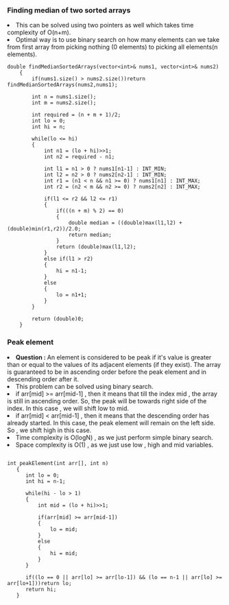 ### Finding median of two sorted arrays
<li>This can be solved using two pointers as well which takes time complexity of O(n+m).</li>
<li>Optimal way is to use binary search on how many elements can we take from first array from picking nothing (0 elements) to picking all elements(n elements).</li>

```
double findMedianSortedArrays(vector<int>& nums1, vector<int>& nums2) 
    {
        if(nums1.size() > nums2.size())return findMedianSortedArrays(nums2,nums1);

        int n = nums1.size();
        int m = nums2.size();

        int required = (n + m + 1)/2;
        int lo = 0;
        int hi = n;

        while(lo <= hi)
        {
            int n1 = (lo + hi)>>1;
            int n2 = required - n1;

            int l1 = n1 > 0 ? nums1[n1-1] : INT_MIN;
            int l2 = n2 > 0 ? nums2[n2-1] : INT_MIN;
            int r1 = (n1 < n && n1 >= 0) ? nums1[n1] : INT_MAX;
            int r2 = (n2 < m && n2 >= 0) ? nums2[n2] : INT_MAX;

            if(l1 <= r2 && l2 <= r1)
            {
                if(((n + m) % 2) == 0)
                {
                    double median = ((double)max(l1,l2) + (double)min(r1,r2))/2.0;
                    return median;
                }
                return (double)max(l1,l2);
            }
            else if(l1 > r2)
            {
                hi = n1-1;
            }
            else
            {
                lo = n1+1;
            }
        }

        return (double)0;
    }

```

### Peak element
 <li><strong>Question : </strong>An element is considered to be peak if it's value is greater than or equal to the values of its adjacent elements (if they exist). The array is guaranteed to be in ascending order before the peak element and in descending order after it.</li>
 <li>This problem can be solved using binary search.</li>
 <li>if arr[mid] >= arr[mid-1] , then it means that till the index mid , the array is still in ascending order. So, the peak will be towards right side of the index. In this case , we will shift low to mid.</li>
 <li>if arr[mid] < arr[mid-1] , then it means that the descending order has already started. In this case, the peak element will remain on the left side. So , we shift high in this case.</li>
 <li>Time complexity is O(logN) , as we just perform simple binary search.</li>
 <li>Space complexity is O(1) , as we just use low , high and mid variables.</li>

 ```

int peakElement(int arr[], int n)
    {
       int lo = 0;
       int hi = n-1;
       
       while(hi - lo > 1)
       {
           int mid = (lo + hi)>>1;
           
           if(arr[mid] >= arr[mid-1])
           {
               lo = mid;
           }
           else
           {
               hi = mid;
           }
       }
       
       if((lo == 0 || arr[lo] >= arr[lo-1]) && (lo == n-1 || arr[lo] >= arr[lo+1]))return lo;
       return hi;
    }

 ```